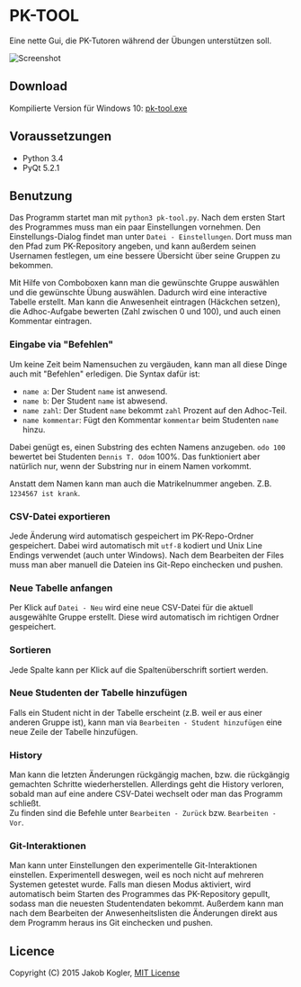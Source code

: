 # PK-TOOL

Eine nette Gui, die PK-Tutoren während der Übungen unterstützen soll.

![Screenshot](https://raw.githubusercontent.com/jakobkogler/pk-tool/master/screenshot.png)

## Download

Kompilierte Version für Windows 10: [pk-tool.exe](https://github.com/jakobkogler/pk-tool/releases/download/0.2/pk-tool.exe)

## Voraussetzungen ##

* Python 3.4
* PyQt 5.2.1

## Benutzung ##

Das Programm startet man mit `python3 pk-tool.py`. 
Nach dem ersten Start des Programmes muss man ein paar Einstellungen vornehmen.
Den Einstellungs-Dialog findet man unter `Datei - Einstellungen`. 
Dort muss man den Pfad zum PK-Repository angeben, und kann außerdem seinen Usernamen festlegen, um eine bessere Übersicht über seine Gruppen zu bekommen. 

Mit Hilfe von Comboboxen kann man die gewünschte Gruppe auswählen und die gewünschte Übung auswählen. 
Dadurch wird eine interactive Tabelle erstellt. 
Man kann die Anwesenheit eintragen (Häckchen setzen), die Adhoc-Aufgabe bewerten (Zahl zwischen 0 und 100), und auch einen Kommentar eintragen. 

### Eingabe via "Befehlen"

Um keine Zeit beim Namensuchen zu vergäuden, kann man all diese Dinge auch mit "Befehlen" erledigen. 
Die Syntax dafür ist: 

 - `name a`: Der Student `name` ist anwesend. 
 - `name b`: Der Student `name` ist abwesend. 
 - `name zahl`: Der Student `name` bekommt `zahl` Prozent auf den Adhoc-Teil.
 - `name kommentar`: Fügt den Kommentar `kommentar` beim Studenten `name` hinzu. 
 
Dabei genügt es, einen Substring des echten Namens anzugeben. `odo 100` bewertet bei Studenten `Dennis T. Odom` 100%. 
Das funktioniert aber natürlich nur, wenn der Substring nur in einem Namen vorkommt. 

Anstatt dem Namen kann man auch die Matrikelnummer angeben. Z.B. `1234567 ist krank`. 

### CSV-Datei exportieren

Jede Änderung wird automatisch gespeichert im PK-Repo-Ordner gespeichert. 
Dabei wird automatisch mit `utf-8` kodiert und Unix Line Endings verwendet (auch unter Windows). 
Nach dem Bearbeiten der Files muss man aber manuell die Dateien ins Git-Repo einchecken und pushen. 

### Neue Tabelle anfangen

Per Klick auf `Datei - Neu` wird eine neue CSV-Datei für die aktuell ausgewählte Gruppe erstellt. 
Diese wird automatisch im richtigen Ordner gespeichert. 

### Sortieren

Jede Spalte kann per Klick auf die Spaltenüberschrift sortiert werden.  

### Neue Studenten der Tabelle hinzufügen

Falls ein Student nicht in der Tabelle erscheint (z.B. weil er aus einer anderen Gruppe ist), kann man via `Bearbeiten - Student hinzufügen` eine neue Zeile der Tabelle hinzufügen.
 
### History

Man kann die letzten Änderungen rückgängig machen, bzw. die rückgängig gemachten Schritte wiederherstellen. 
Allerdings geht die History verloren, sobald man auf eine andere CSV-Datei wechselt oder man das Programm schließt.  
Zu finden sind die Befehle unter `Bearbeiten - Zurück` bzw. `Bearbeiten - Vor`. 

### Git-Interaktionen

Man kann unter Einstellungen den experimentelle Git-Interaktionen einstellen. 
Experimentell deswegen, weil es noch nicht auf mehreren Systemen getestet wurde. 
Falls man diesen Modus aktiviert, wird automatisch beim Starten des Programmes das PK-Repository gepullt, sodass man die neuesten Studentendaten bekommt. 
Außerdem kann man nach dem Bearbeiten der Anwesenheitslisten die Änderungen direkt aus dem Programm heraus ins Git einchecken und pushen. 

## Licence ##

Copyright (C) 2015 Jakob Kogler, [MIT License](https://raw.githubusercontent.com/jakobkogler/pk-tool/master/LICENSE.txt)
